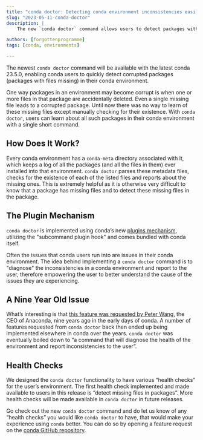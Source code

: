```yaml
---
title: "conda doctor: Detecting conda environment inconsistencies easily"
slug: "2023-05-11-conda-doctor"
description: |
    The new `conda doctor` command allows users to detect packages with missing files in their conda environments.

authors: [forgottenprogramme]
tags: [conda, environments]

---
```

The newest `conda doctor` command will be available with the latest conda 23.5.0, enabling conda users to quickly detect corrupted packages (packages with files missing) in their conda environment.

One way packages in an environment may become corrupt is when one or more files in that package are accidentally deleted. Even a single missing file leads to a corrupted package.
Until now there was no way to learn of these missing files except manually checking for their existence. With `conda doctor`, users can learn about all such packages in their conda environment with a single short command. 

## How Does It Work?
Every conda environment has a `conda-meta` directory associated with it, which keeps a log of all the packages (and all the files in them) ever installed into that environment. 
`conda doctor` parses these metadata files, checks for the existence of each of the listed files and reports about the missing ones. 
This is extremely helpful as it is otherwise very difficult to know that a package has missing files and to detect these missing files in the package. 

## The Plugin Mechanism 
`conda doctor` is implemented using conda’s new [plugins mechanism](https://www.anaconda.com/blog/introducing-a-new-plugin-mechanism-for-conda/), utilizing the "subcommand plugin hook" and comes bundled with conda itself.

Often the issues that conda users run into are issues in their conda environment. The idea behind implementing a `conda doctor` command is to "diagnose" the inconsistencies in a conda environment and report to the user, therefore empowering the user to better understand the cause of the issues they are experiencing.

## A Nine Year Old Issue
What’s interesting is that [this feature was requested by Peter Wang](https://github.com/conda/conda/issues/474), the CEO of Anaconda, nine years ago in the early days of conda. A number of features requested from `conda doctor` back then ended up being implemented elsewhere in conda over the years. 
`conda doctor` was eventually boiled down to “a command that will diagnose the health of the environment and report inconsistencies to the user”. 

## Health Checks
We designed the `conda doctor` functionality to have various “health checks” for the user’s environment. The first health check implemented and made available to users in this release is “detect missing files in packages”. More health checks will be made available in `conda doctor` in future releases. 

    
Go check out the new `conda doctor` command and do let us know of any “health checks” you would like `conda doctor` to have, that would make your experience using `conda` better. 
You can do so by opening a feature request on the [conda GitHub repository](https://github.com/conda/conda).